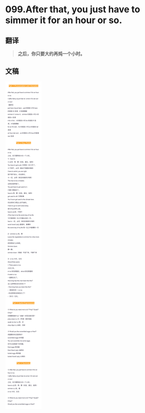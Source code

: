 # 099.After that, you just have to simmer it for an hour or so.

## 翻译

> **之后，你只要大约再炖一个小时。**

## 文稿

![](img/099.jpg)

